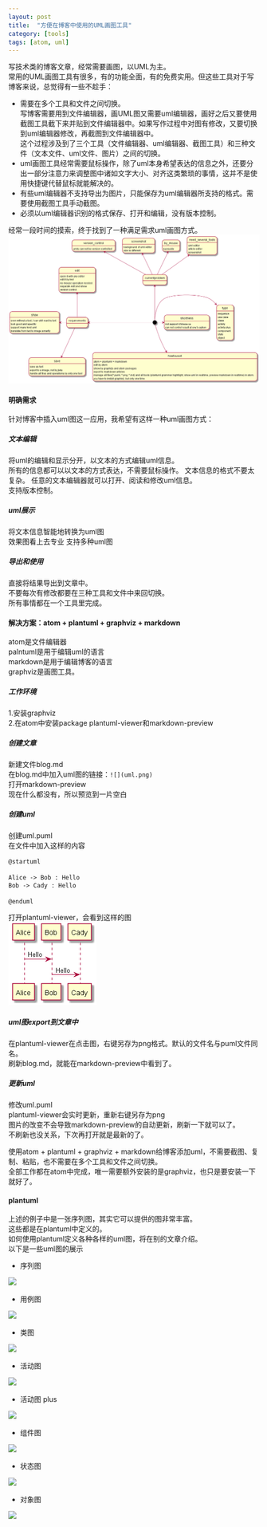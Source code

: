 ```yaml
---
layout: post
title:  "方便在博客中使用的UML画图工具"
category: [tools]
tags: [atom, uml]
---
```


写技术类的博客文章，经常需要画图，以UML为主。  
常用的UML画图工具有很多，有的功能全面，有的免费实用。但这些工具对于写博客来说，总觉得有一些不趁手：  
 - 需要在多个工具和文件之间切换。  
写博客需要用到文件编辑器，画UML图又需要uml编辑器，画好之后又要使用截图工具截下来并贴到文件编辑器中。如果写作过程中对图有修改，又要切换到uml编辑器修改，再截图到文件编辑器中。  
这个过程涉及到了三个工具（文件编辑器、uml编辑器、截图工具）和三种文件（文本文件、uml文件、图片）之间的切换。  
 - uml画图工具经常需要鼠标操作，除了uml本身希望表达的信息之外，还要分出一部分注意力来调整图中诸如文字大小、对齐这类繁琐的事情，这并不是使用快捷键代替鼠标就能解决的。
 - 有些uml编辑器不支持导出为图片，只能保存为uml编辑器所支持的格式。需要使用截图工具手动截图。  
 - 必须以uml编辑器识别的格式保存、打开和编辑，没有版本控制。  

经常一段时间的摸索，终于找到了一种满足需求uml画图方式。  
![](/image/atom-plantuml-0.png)  

<!-- more -->

#### 明确需求

针对博客中插入uml图这一应用，我希望有这样一种uml画图方式：  

##### 文本编辑

将uml的编辑和显示分开，以文本的方式编辑uml信息。  
所有的信息都可以以文本的方式表达，不需要鼠标操作。
文本信息的格式不要太复杂。
任意的文本编辑器就可以打开、阅读和修改uml信息。  
支持版本控制。  

##### uml展示

将文本信息智能地转换为uml图  
效果图看上去专业
支持多种uml图

##### 导出和使用

直接将结果导出到文章中。  
不要每次有修改都要在三种工具和文件中来回切换。  
所有事情都在一个工具里完成。

#### 解决方案：atom + plantuml + graphviz + markdown

atom是文件编辑器  
palntuml是用于编辑uml的语言  
markdown是用于编辑博客的语言  
graphviz是画图工具。

##### 工作环境

1.安装graphviz  
2.在atom中安装package plantuml-viewer和markdown-preview  

##### 创建文章

新建文件blog.md  
在blog.md中加入uml图的链接：`![](uml.png)`  
打开markdown-preview  
现在什么都没有，所以预览到一片空白

##### 创建uml

创建uml.puml  
在文件中加入这样的内容  

```
@startuml

Alice -> Bob : Hello
Bob -> Cady : Hello

@enduml
```

打开plantuml-viewer，会看到这样的图  
![](/image/atom-plantuml-1.png)  

##### uml图export到文章中

在plantuml-viewer在点击图，右键另存为png格式。默认的文件名与puml文件同名。  
刷新blog.md，就能在markdown-preview中看到了。  

##### 更新uml

修改uml.puml  
plantuml-viewer会实时更新，重新右键另存为png  
图片的改变不会导致markdown-preview的自动更新，刷新一下就可以了。  
不刷新也没关系，下次再打开就是最新的了。  

使用atom + plantuml + graphviz + markdown给博客添加uml，不需要截图、复制、粘贴，也不需要在多个工具和文件之间切换。  
全部工作都在atom中完成，唯一需要额外安装的是graphviz，也只是要安装一下就好了。  

#### plantuml

上述的例子中是一张序列图，其实它可以提供的图非常丰富。  
这些都是在plantuml中定义的。  
如何使用plantuml定义各种各样的uml图，将在别的文章介绍。  
以下是一些uml图的展示  

 - 序列图  
 
 ![](http://s.plantuml.com/imgp/o0-sequence-diagram-035.png)  
 
 - 用例图  
 
 ![](http://s.plantuml.com/imgp/o0-use-case-diagram-014.png)  
 
 - 类图  
 
 ![](http://s.plantuml.com/imgp/o0-class-diagram-014.png)  
 
 - 活动图  
 
 ![](http://s.plantuml.com/imgp/o0-activity-diagram-legacy-012.png)  
 
 - 活动图 plus
 
 ![](http://s.plantuml.com/imgp/o0-activity-diagram-beta-016.png) 
 
 - 组件图
 
 ![](http://s.plantuml.com/imgp/o0-component-diagram-004.png)  
 
 - 状态图
 
 ![](http://s.plantuml.com/imgp/o0-state-diagram-008.png)  
 
 - 对象图
 
 ![](http://s.plantuml.com/imgp/o0-object-diagram-001.png)